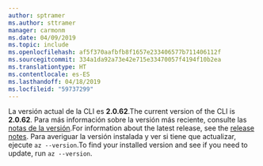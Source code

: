 ```yaml
---
author: sptramer
ms.author: sttramer
manager: carmonm
ms.date: 04/09/2019
ms.topic: include
ms.openlocfilehash: af5f370aafbfb8f1657e233406577b711406112f
ms.sourcegitcommit: 334a1da92a73e42e715e33470057f4194f10b2ea
ms.translationtype: HT
ms.contentlocale: es-ES
ms.lasthandoff: 04/18/2019
ms.locfileid: "59737299"
---
```

<span data-ttu-id="dc141-101">La versión actual de la CLI es __2.0.62__.</span><span class="sxs-lookup"><span data-stu-id="dc141-101">The current version of the CLI is __2.0.62__.</span></span> <span data-ttu-id="dc141-102">Para más información sobre la versión más reciente, consulte las [notas de la versión](../release-notes-azure-cli.md).</span><span class="sxs-lookup"><span data-stu-id="dc141-102">For information about the latest release, see the [release notes](../release-notes-azure-cli.md).</span></span> <span data-ttu-id="dc141-103">Para averiguar la versión instalada y ver si tiene que actualizar, ejecute `az --version`.</span><span class="sxs-lookup"><span data-stu-id="dc141-103">To find your installed version and see if you need to update, run `az --version`.</span></span>
